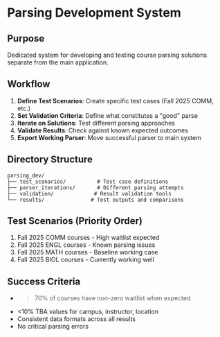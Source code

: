 # Parsing Development System

## Purpose
Dedicated system for developing and testing course parsing solutions separate from the main application.

## Workflow
1. **Define Test Scenarios**: Create specific test cases (Fall 2025 COMM, etc.)
2. **Set Validation Criteria**: Define what constitutes a "good" parse
3. **Iterate on Solutions**: Test different parsing approaches
4. **Validate Results**: Check against known expected outcomes
5. **Export Working Parser**: Move successful parser to main system

## Directory Structure
```
parsing_dev/
├── test_scenarios/          # Test case definitions
├── parser_iterations/       # Different parsing attempts
├── validation/             # Result validation tools
└── results/               # Test outputs and comparisons
```

## Test Scenarios (Priority Order)
1. Fall 2025 COMM courses - High waitlist expected
2. Fall 2025 ENGL courses - Known parsing issues
3. Fall 2025 MATH courses - Baseline working case
4. Fall 2025 BIOL courses - Currently working well

## Success Criteria
- >70% of courses have non-zero waitlist when expected
- <10% TBA values for campus, instructor, location
- Consistent data formats across all results
- No critical parsing errors